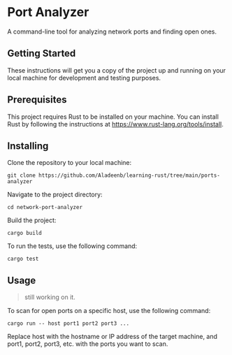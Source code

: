 # Port Analyzer

A command-line tool for analyzing network ports and finding open ones.

## Getting Started

These instructions will get you a copy of the project up and running on your local machine for development and testing purposes.

## Prerequisites

This project requires Rust to be installed on your machine. You can install Rust by following the instructions at <https://www.rust-lang.org/tools/install>.

## Installing

Clone the repository to your local machine:

```shell
git clone https://github.com/Aladeenb/learning-rust/tree/main/ports-analyzer
```

Navigate to the project directory:

```shell
cd network-port-analyzer
```

Build the project:

```shell
cargo build
```

To run the tests, use the following command:

```shell
cargo test
```

## Usage

> still working on it.

To scan for open ports on a specific host, use the following command:

```shell
cargo run -- host port1 port2 port3 ...
```

Replace host with the hostname or IP address of the target machine, and port1, port2, port3, etc. with the ports you want to scan.
